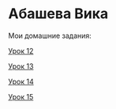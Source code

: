 # Абашева Вика

Мои домашние задания:


[Урок 12](https://abkhadeeva123.github.io/lesson12/ " - работа с репозиторием в Github")

[Урок 13](https://abkhadeeva123/github.io/lesson13/src/ " - работа с PerfictPixel")

[Урок 14](https://abkhadeeva123.github.io/lesson14/fonts-viewer/src/ " - работа со шрифтами") 

[Урок 15](https://abkhadeeva123.github.io/lesson15/ " -  псевдоклассы") 
